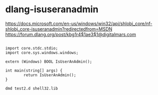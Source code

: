 # dlang-isuseranadmin
https://docs.microsoft.com/en-us/windows/win32/api/shlobj_core/nf-shlobj_core-isuseranadmin?redirectedfrom=MSDN
https://forum.dlang.org/post/kbg1r4$1ae3$1@digitalmars.com
```

import core.stdc.stdio;
import core.sys.windows.windows;

extern (Windows) BOOL IsUserAnAdmin();

int main(string[] args) {
        return IsUserAnAdmin();
}
```

```
dmd test2.d shell32.lib
```

